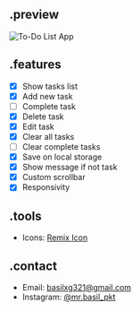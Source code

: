 ## .preview
![To-Do List App](https://i.ibb.co/HHvydw7/Screenshot-80.png)

## .features
- [x] Show tasks list
- [x] Add new task
- [ ] Complete task
- [x] Delete task
- [x] Edit task
- [x] Clear all tasks
- [ ] Clear complete tasks
- [x] Save on local storage
- [x] Show message if not task
- [x] Custom scrollbar
- [x] Responsivity

## .tools
- Icons: [Remix Icon](https://remixicon.com/)

## .contact
- Email: [basilxg321@gmail.com](mailto:basilxg321@gmail.com)
- Instagram: [@mr.basil_pkt](https://instagram.com/mr.basil_pkt)

